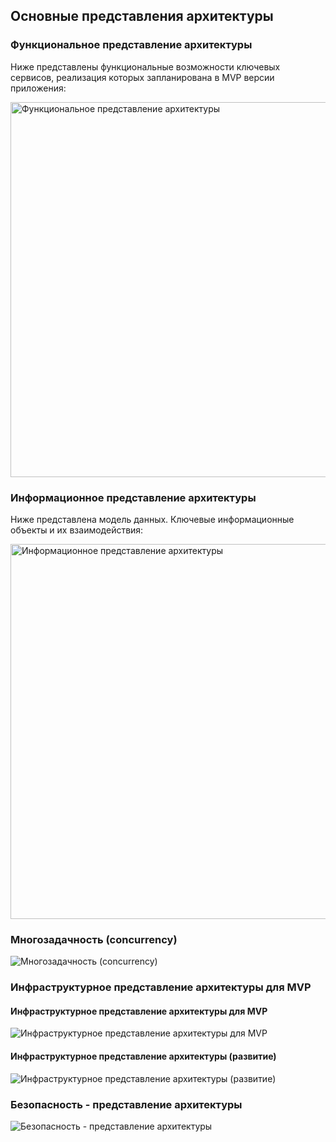 ## Основные представления архитектуры

### Функциональное представление архитектуры
Ниже представлены функциональные возможности ключевых сервисов, реализация которых запланирована в MVP версии приложения: 

<image src="/images/Представления архитектуры/Функциональное представление архитектуры.png" alt="Функциональное представление архитектуры" width="600">


### Информационное представление архитектуры
Ниже представлена модель данных. Ключевые информационные объекты и их взаимодействия:

<image src="/images/Представления архитектуры/Информационное представление архитектуры.png" alt="Информационное представление архитектуры" width="600">

### Многозадачность (concurrency)
<image src="/images/Представления архитектуры/Многозадачность (concurrency).png" alt="Многозадачность (concurrency)">

### Инфраструктурное представление архитектуры для MVP

  #### Инфраструктурное представление архитектуры для MVP
<image src="/images/Представления архитектуры/Инфраструктурное представление архитектуры для MVP.png" alt="Инфраструктурное представление архитектуры для MVP">
  
  #### Инфраструктурное представление архитектуры (развитие)
<image src="/images/Представления архитектуры/Инфраструктурное представление архитектуры (развитие).png" alt="Инфраструктурное представление архитектуры (развитие)">

### Безопасность - представление архитектуры
<image src="/images/Представления архитектуры/Безопасность - представление архитектуры.png" alt="Безопасность - представление архитектуры">


